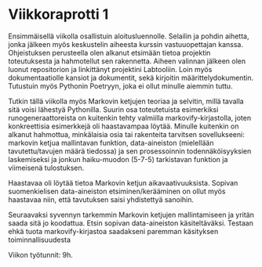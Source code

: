 # Viikkoraprotti 1

Ensimmäisellä viikolla osallistuin aloitusluennolle. Selailin ja pohdin aihetta, jonka jälkeen myös keskustelin aiheesta kurssin vastuuopettajan kanssa. Ohjeistuksen perusteella olen alkanut etsimään tietoa projektin toteutuksesta ja hahmotellut sen rakennetta. Aiheen valinnan jälkeen olen luonut repositorion ja linkittänyt projektini Labtooliin. Loin myös dokumentaatiolle kansiot ja dokumentit, sekä kirjoitin määrittelydokumentin. Tutustuin myös Pythonin Poetryyn, joka ei ollut minulle aiemmin tuttu. 

Tutkin tällä viikolla myös Markovin ketjujen teoriaa ja selvitin, millä tavalla sitä voisi lähestyä Pythonilla. Suurin osa toteutetuista esimerkiksi runogeneraattoreista on kuitenkin tehty valmiilla markovify-kirjastolla, joten konkreettisia esimerkkejä oli haastavampaa löytää. Minulle kuitenkin on alkanut hahmottua, minkälaisia osia tai rakenteita tarvitsen sovellukseeni: markovin ketjua mallintavan funktion, data-aineiston (mielellään tavutettu/tavujen määrä tiedossa) ja sen prosessoinnin todennäköisyyksien laskemiseksi ja jonkun haiku-muodon (5-7-5) tarkistavan funktion ja viimeisenä tulostuksen. 

Haastavaa oli löytää tietoa Markovin ketjun aikavaativuuksista. Sopivan suomenkielisen data-aineiston etsiminen/kerääminen on ollut myös haastavaa niin, että tavutuksen saisi yhdistettyä sanoihin. 

Seuraavaksi syvennyn tarkemmin Markovin ketjujen mallintamiseen ja yritän saada sitä jo koodattua. Etsin sopivan data-aineiston käsiteltäväksi.
Testaan ehkä tuota markovify-kirjastoa saadakseni paremman käsityksen toiminnallisuudesta

Viikon työtunnit: 9h.

